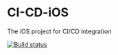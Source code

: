 # CI-CD-iOS
The iOS project for CI/CD integration

[![Build status](https://build.appcenter.ms/v0.1/apps/3427e3c6-65fe-467f-a135-2f77c97c51b7/branches/dev/badge)](https://appcenter.ms)
